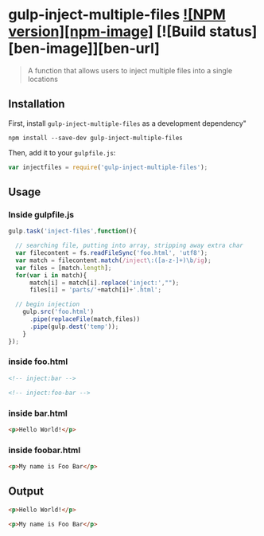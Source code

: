 # gulp-inject-multiple-files [![NPM version][npm-image]][npm-url] [![Build status][ben-image]][ben-url]
> A function that allows users to inject multiple files into a single locations

## Installation

First, install `gulp-inject-multiple-files` as a development dependency"

```shell
npm install --save-dev gulp-inject-multiple-files
```

Then, add it to your `gulpfile.js`:

```javascript
var injectfiles = require('gulp-inject-multiple-files');
```

## Usage

### Inside gulpfile.js

```javascript
gulp.task('inject-files',function(){

  // searching file, putting into array, stripping away extra char
  var filecontent = fs.readFileSync('foo.html', 'utf8');
  var match = filecontent.match(/inject\:([a-z-]+)\b/ig);
  var files = [match.length];
  for(var i in match){
      match[i] = match[i].replace('inject:',"");
      files[i] = 'parts/'+match[i]+'.html';

  // begin injection
    gulp.src('foo.html')
      .pipe(replaceFile(match,files))
      .pipe(gulp.dest('temp'));
    }
});
```

### inside foo.html

```html
<!-- inject:bar -->

<!-- inject:foo-bar -->
```

### inside bar.html

```html
<p>Hello World!</p>
```

### inside foobar.html

```html
<p>My name is Foo Bar</p>
```

## Output

```html
<p>Hello World!</p>

<p>My name is Foo Bar</p>
```

[npm-url]: https://www.npmjs.com/package/gulp-inject-multiple-files
